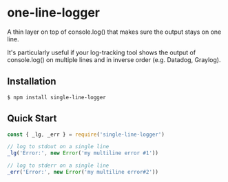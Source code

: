 # one-line-logger

A thin layer on top of console.log() that makes sure the output stays on one line.

It's particularly useful if your log-tracking tool shows the output of console.log() on multiple lines and in inverse order (e.g. Datadog, Graylog).

## Installation

```shell
$ npm install single-line-logger
```

## Quick Start

```js
const { _lg, _err } = require('single-line-logger')

// log to stdout on a single line
_lg('Error:', new Error('my multiline error #1'))

// log to stderr on a single line
_err('Error:', new Error('my multiline error#2'))
```
